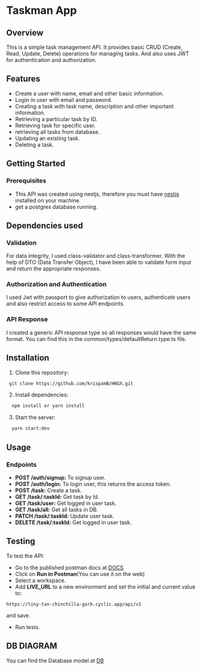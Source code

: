 # Taskman App
## Overview
This is a simple task management API. It provides basic CRUD (Create, Read, Update, Delete) operations for managing tasks. And also uses JWT for authentication and authorization. 

## Features

- Create a user with name, email and other basic information.
- Login in user with email and password.
- Creating a task with task name, description and other important information.
- Retrieving a particular task by ID.
- Retrieving task for specific user.
- retrieving all tasks from database.
- Updating an existing task.
- Deleting a task.

## Getting Started

### Prerequisites
- This API was created using nestjs, therefore you must have [nestjs](https://docs.nestjs.com/) installed on your machine.
- get a postgres database running.

## Dependencies used
### Validation
For data integrity, I used class-validator and class-transformer. With the help of DTO (Data Transfer Object), I have been able to validate form input and return the appropriate responses.

### Authorization and Authentication
I used Jwt with passport to give authorization to users, authenticate users and also restrict access to some API endpoints.

### API Response
I created a generic API response type so all responses would have the same format. You can find this in the common/types/defaultReturn.type.ts file.

## Installation
1. Clone this repository:
```bash
 git clone https://github.com/krispamB/HNGX.git 
```
2. Install dependencies:
```bash
  npm install or yarn install
```
3. Start the server:
  ```bash
    yarn start:dev
  ```

## Usage

### Endpoints

- **POST /auth/signup:** To signup user.
- **POST /auth/login:** To login user, this returns the access token.
- **POST /task:** Create a task.
- **GET /task/:taskId:** Get task by Id.
- **GET /task/user:** Get logged in user task.
- **GET /task/all:** Get all tasks in DB.
- **PATCH /task/:taskId:** Update user task.
- **DELETE /task/:taskId:** Get logged in user task.

## Testing
To test the API:
- Go to the published postman docs at [DOCS](https://documenter.getpostman.com/view/31093363/2s9YeN3UgQ)
- Click on **Run in Postman**(You can use it on the web)
- Select a workspace.
- Add **LIVE_URL** to a new environment and set the initial and current value to: 
```
https://tiny-tan-chinchilla-garb.cyclic.app/api/v1
```
and save.
- Run tests.



## DB DIAGRAM
You can find the Database model at [DB](https://lucid.app/documents/view/6390f608-b069-47c1-894e-f075f8dc6e7e)
